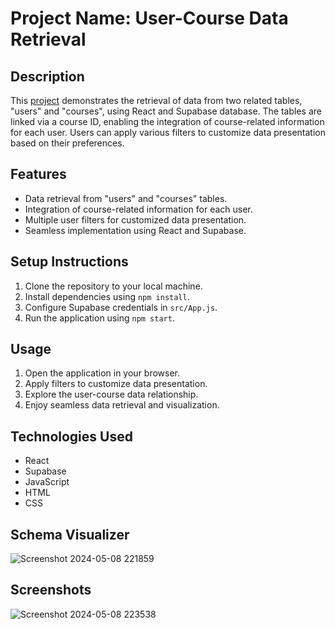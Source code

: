 # Project Name: User-Course Data Retrieval

## Description
This [project](https://userdata-mu.vercel.app/) demonstrates the retrieval of data from two related tables, "users" and "courses", using React and Supabase database. The tables are linked via a course ID, enabling the integration of course-related information for each user. Users can apply various filters to customize data presentation based on their preferences.

## Features
- Data retrieval from "users" and "courses" tables.
- Integration of course-related information for each user.
- Multiple user filters for customized data presentation.
- Seamless implementation using React and Supabase.

## Setup Instructions
1. Clone the repository to your local machine.
2. Install dependencies using `npm install`.
3. Configure Supabase credentials in `src/App.js`.
4. Run the application using `npm start`.

## Usage
1. Open the application in your browser.
2. Apply filters to customize data presentation.
3. Explore the user-course data relationship.
4. Enjoy seamless data retrieval and visualization.

## Technologies Used
- React
- Supabase
- JavaScript
- HTML
- CSS

## Schema Visualizer
![Screenshot 2024-05-08 221859](https://github.com/harshilshah99/userdata/assets/82211574/130dcc41-b5f0-4aae-8608-e715e9c1ca3a)

## Screenshots
![Screenshot 2024-05-08 223538](https://github.com/harshilshah99/userdata/assets/82211574/b4eb0168-eca8-4607-8980-fb2b037172ee)



